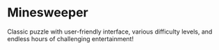 # Minesweeper
 Classic puzzle with user-friendly interface, various difficulty levels, and endless hours of challenging entertainment!
